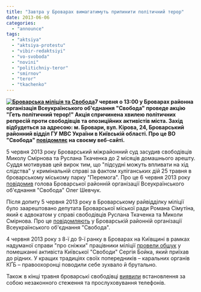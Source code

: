 ```yaml
---
title: "Завтра у Броварах вимагатимуть припинити політичний терор"
date: 2013-06-06
categories: 
  - "announce"
tags: 
  - "aktsiya"
  - "aktsiya-protestu"
  - "vibir-redaktsiyi"
  - "vo-svoboda"
  - "novini"
  - "politichniy-teror"
  - "smirnov"
  - "teror"
  - "tkachenko"
---
```


**[![Броварська міліція та Свобода](https://mpz.brovary.org/wp-content/uploads/2013/06/Brovarska-militsiya-ta-Svoboda.jpg)](https://mpz.brovary.org/wp-content/uploads/2013/06/Brovarska-militsiya-ta-Svoboda.jpg)7 червня о 13:00 у Броварах районна організація Всеукраїнського об'єднання "Свобода" проведе акцію "Геть політичний терор!" Акція спричинена хвилею політичних репресій проти свободівців та опозиційних активістів міста. Захід відбудеться за адресою: м. Бровари, вул. Кірова, 24, Броварський районний відділ ГУ МВС України в Київській області. Про це ВО "Свобода" [повідомляє](http://www.svoboda.org.ua/diyalnist/anonsy/039743/) на своєму веб-сайті.**

5 червня 2013 року Броварський міжрайонний суд засудив свободівців Миколу Смірнова та Руслана Ткаченка до 2 місяців домашнього арешту. Суддя мотивував цей вирок тим, що "підсудні можуть впливати на хід слідства" у кримінальній справі за фактом хуліганських дій 25 травня в броварському міському парку "Перемога". Про це 6 червня 2013 року [повідомив](http://www.svoboda.org.ua/diyalnist/novyny/039781/) голова Броварської районній організації Всеукраїнського об'єднання "Свобода" Олег Шевчук.

Після допиту 5 червня 2013 року в Броварському райвідділку міліції було заарештовано депутата Броварської міської ради Романа Сімутіна, який є адвокатом у справі свободівців Руслана Ткаченка та Миколи Смірнова. Про це [повідомляють](http://www.svoboda.org.ua/diyalnist/novyny/039756/) у Броварській районній організації Всеукраїнського об'єднання "Свобода".

4 червня 2013 року з 8-ї до 9-ї ранку в Броварах на Київщині в рамках надуманої справи "про сніжки" працівники міліції [провели обшук](http://www.kyiv.svoboda.org.ua/diyalnist/novyny/039728/) у помешканні активіста Київської "Свободи" Сергія Бойка, який приїхав до рідних. У кращих традиціях своїх попередників – каральних органів КҐБ – правоохоронці поводили себе зухвало й брутально.

Також в кінці травня броварські свободівці [виявили](http://www.kyiv.svoboda.org.ua/diyalnist/novyny/039383/) встановлення за собою незаконного стеження та прослуховування телефонів.
